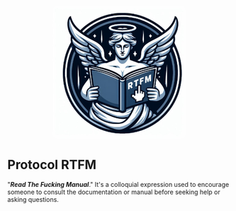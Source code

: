 <div align="center" markdown="1">

<img src="./assets/pictures/logo-protocol-rtfm.jpeg" alt="Protocol RTFM" width="300" style="border-radius: 10px;"/>

</div>

# Protocol RTFM

"**_Read The Fucking Manual_**." It's a colloquial expression used to encourage someone to consult the documentation or manual before seeking help or asking questions.
